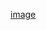 [image](https://www.google.com/imgres?q=unsupervised%20machine%20learning%20images%20jpg&imgurl=https%3A%2F%2Fwww.bombaysoftwares.com%2F_next%2Fimage%3Furl%3Dhttps%253A%252F%252Fbs-cms-media-prod.s3.ap-south-1.amazonaws.com%252FUnsupervised_Learning_951a02cb59.jpg%26w%3D3840%26q%3D75&imgrefurl=https%3A%2F%2Fwww.bombaysoftwares.com%2Fblog%2Fintroduction-to-unsupervised-learning&docid=26ELR6CycIYB0M&tbnid=zyDiUgfMAS0qkM&vet=12ahUKEwjX2fbqrPiKAxWVq4kEHUaTBb4QM3oECGcQAA..i&w=1200&h=520&hcb=2&ved=2ahUKEwjX2fbqrPiKAxWVq4kEHUaTBb4QM3oECGcQAA)
